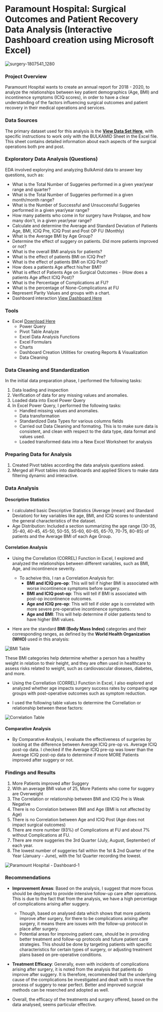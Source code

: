 # Paramount Hospital: Surgical Outcomes and Patient Recovery Data Analysis (Interactive Dashboard creation using Microsoft Excel)

![surgery-1807541_1280](https://github.com/user-attachments/assets/b17b7166-1026-4b02-bd8e-33e775f96299)

### Project Overview
Paramount Hospital wants to create an annual report for 2018 - 2020, to analyze the relationships between key patient demographics (Age, BMI) and incontinence symptoms (ICIQ scores), in order to have a clear understanding of the factors influencing surgical outcomes and patient recovery in their medical operations and services.


### Data Sources
The primary dataset used for this analysis is the **<a href="https://github.com/zzkielbenson/Surgical-Outcomes-and-Patient-Recovery-Data-Analysis/blob/25c48b143cc69093a2b5857707be584b443912e9/Combined%20data_No_pt_info.xlsx">View Data Set Here</a>**, with specific instructions to work only with the BULKAMID Sheet in the Excel file. This sheet contains detailed information about each aspects of the surgical operations both pre and post. 

### Exploratory Data Analysis (Questions)

EDA involved explorying and analyzing BulkAmid data to answer key questions, such as:

- What is the Total Number of Suggeries performed in a given year/year range and quarter?
- What is the Total Number of Suggeries performed in a given month/month range?
- What is the Number of Successful and Unsuccessful Suggeries performed in a given year/year range?
- How many patients who come in for surgery have Prolapse, and how many don't, in a given year/year range?
- Calculate and determine the Average and Standard Deviation of Patients Age, BMI, ICIQ Pre, ICIQ Post and Post OP FU (Monthly)
- What is the Average BMI by Age Group?
- Determine the effect of suggery on patients. Did more patients improved or not?
- What is the overall BMI analysis for patients?
- What is the effect of patients BMI on ICIQ Pre?
- What is the effect of patients BMI on ICIQ Post?
- How does a patients Age affect his/her BMI?
- What is effect of Patients Age on Surgical Outcomes - (How does a patients Age affect ICIQ Post)?
- What is the Percentage of Complications at FU?
- What is the percentage of None-Complications at FU 
- Represent Parity Values and groups with a chart.
- Dashboard interaction <a href="https://github.com/zzkielbenson/Surgical-Outcomes-and-Patient-Recovery-Data-Analysis/blob/main/Paramount%20Hospital%20-%20Dashboard-1.jpg">View Dashboard Here</a>


### Tools
- Excel [Download Here](https://microsoft.com)
  - Power Query
  - Pivot Table Analyze
  - Excel Data Analysis Functions
  - Excel Formulars
  - Charts
  - Dashboard Creation Utilities for creating Reports & Visualization
  - Data Cleaning 

### Data Cleaning and Standardization

In the initial data preparation phase, I performed the following tasks:

1. Data loading and inspection
2. Verification of data for any missing values and anomalies.
3. Loaded data into Excel Power Query
4. In Excel Power Query, I performed the following tasks:
    - Handled missing values and anomalies.
    - Data transformation
    - Standardized Data Types for various columns fields
    - Carried out Data Cleaning and formating. This is to make sure data is consistent, and clean with respect to the data type, data format and values used.
    - Loaded transformed data into a New Excel Worksheet for analysis


### Preparing Data for Analysis

1. Created Pivot tables according the data analysis questions asked.
2. Merged all Pivot tables into dashboards and applied Slicers to make data filtering dynamic and interactive.


### Data Analysis

#### Descriptive Statistics

- I calculated basic Descriptive Statistics (Average (mean) and Standard Deviation) for key variables like age, BMI, and ICIQ scores to understand the general characteristics of the dataset.
- Age Distribution: Included a section summarizing the age range (30-35, 35-40, 40-45, 45-50, 50-55, 55-60, 60-65, 65-70, 70-75, 80-85) of patients and the Average BMI of each Age Group.

#### Correlation Analysis

- Using the Correllation (CORREL) Function in Excel, I explored and analyzed the relationships between different variables, such as BMI, Age, and incontinence severity.
  - To acheive this, I ran a Correlation Analysis for:
    - **BMI and ICIQ pre-op**: This will tell if higher BMI is associated with worse incontinence symptoms before surgery.
    - **BMI and ICIQ post-op**: This will tell if BMI is associated with post-op incontinence outcomes.
    - **Age and ICIQ pre-op**: This will tell if older age is correlated with more severe pre-operative incontinence symptoms.
    - **Age and BMI**: This will help determine if older patients tend to have higher BMI values.

- Here are the standard **BMI (Body Mass Index)** categories and their corresponding ranges, as defined by the **World Health Organization (WHO)** used in this analysis:

![BMI Table](https://github.com/user-attachments/assets/f20841f9-9836-40b0-abf2-b13365371ac0)

These BMI categories help determine whether a person has a healthy weight in relation to their height, and they are often used in healthcare to assess risks related to weight, such as cardiovascular diseases, diabetes, and more.

- Using the Correllation (CORREL) Function in Excel, I also explored and analyzed whether age impacts surgery success rates by comparing age groups with post-operative outcomes such as symptom reduction.

- I used the following table values to determine the Correllation or relationship between these factors:

![Correlation Table](https://github.com/user-attachments/assets/11510b85-82f8-4013-813b-9e8635c4021a)


#### Comparative Analysis

- By Comparative Analysis, I evaluate the effectiveness of surgeries by looking at the difference between Average ICIQ pre-op vs. Average ICIQ post-op data. I checked if the Average ICIQ pre-op was lower than the Average ICIQ post-op data to determine if more MORE Patients improved after suggery or not.


### Findings and Results

1. More Patients improved after Suggery
2. With an average BMI value of 25, More Patients who come for suggery are Overweight
3. The Correlation or relationship between BMI and ICIQ Pre is Weak Negative
4. There is no Correlation between BMI and Age (BMI is not affected by Age)
5. There is no Correlation between Age and ICIQ Post (Age does not impact surgical outcomes)
6. There are more number (93%) of Complications at FU and about 7% without Complications at FU.
7. There are more suggeries the 3rd Quarter (July, August, September) of each year.
8. The lowest number of suggeries fall within the 1st & 2nd Quarter of the Year (January - June), with the 1st Quarter recording the lowest.

![Paramount Hospital - Dashboard-1](https://github.com/user-attachments/assets/0931e6aa-172c-45a5-8cc4-2ed023809470)


### Recommendations

- **Improvement Areas**: Based on the analysis, I suggest that more focus should be deployed to provide intensive follow-up care after operations. This is due to the fact that from the analysis, we have a high percentage of complications arising after suggery.
  - Though, based on analysed data which shows that more patients improve after surgery, for there to be complications arising after surgery, it means there are issues with the follow-up protocol in place after surgery.
  - Potential areas for improving patient care, should be in providing better treatment and follow-up protocols and future patient care strategies. This should be done by targeting patients with specific characteristics for certain types of surgery, or adjusting treatment plans based on pre-operative conditions.

- **Treatment Efficacy**: Generally, even with incidents of complications arising after surgery, it is noted from the analysis that patients do improve after suggery. It is therefore, recommended that the underlying cause of the complications be investigated and dealt with to move the process of suggery to near perfect. Better and improved surgcial methods can be reserched and adopted as well.

- Overall, the efficacy of the treatments and surgery offered, based on the data analysed, seems particular effective. 
